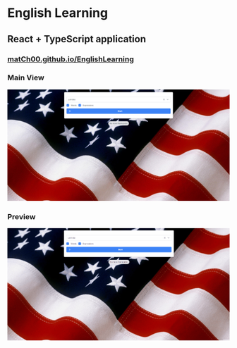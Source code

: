 # English Learning

## React + TypeScript application

### [matCh00.github.io/EnglishLearning](https://match00.github.io/EnglishLearning/)

### Main View
![main view](english-learning/public/EnglishLearning.PNG)

### Preview  
![preview](english-learning\public\EnglishLearning_preview.gif)